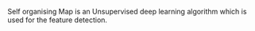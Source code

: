 Self organising Map is an Unsupervised deep learning algorithm which is used for the feature detection.
